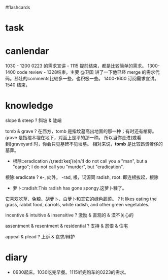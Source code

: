 #flashcards 

# task

# canlendar
1030 - 1200 0223 的需求宣讲 - 1115 提前结束，都是比较简单的需求。
1300-1400 code review - 1328结束，主要 @卫国 讲了一下他已经 merge 的需求代码。孙壮的comments比较多一些，也积极一些。
1400-1600 订阅需求宣讲。 1540 结束，

# knowledge

slope & steep
?
斜坡 & 陡峭 <!--SR:!2023-02-12-20-42,7.3,250-->

tomb & grave
?
在西方，tomb 是指坟墓高出地面的那一种；有时还有棺房。
grave 是指棺木埋在地下，对面上是平的那一种。
所以当你走进(或看到)graveyard 时，你会只见墓碑不见坟墓。
相对来说，**tomb** 是比较昂贵奢侈的墓葬。 <!--SR:!2023-02-12-19-41,7.3,250-->


- 根除::eradication /ɪˌrædɪˈkeɪʃ(ə)n/:I do not call you a "man", but a "cargo"; I do not call you "murder", but "eradication". <!--SR:!2023-02-11-19-04,6,249-->

根除:eradicate
?
e-, 向外。 -rad, 根，词源同 radish, root. 即连根拔起，根除 <!--SR:!2023-02-13-01-13,7.3,250-->

- 萝卜::radish:This radish has gone spongy.这萝卜糠了。 <!--SR:!2023-02-11-08-10,5.6,230-->

它喜欢吃草、兔粮、胡萝卜、白萝卜和其它的绿色蔬菜。
?
It likes eating the grass, rabbit food, carrots, white radish, and other green vegetables.  <!--SR:!2023-02-13-01-01,7.3,250-->

incentive & intuitive & insensitive
?
激励 & 直观的 & 漠不关心的 <!--SR:!2023-02-12-20-01,7.3,250-->

assentment & resentment & residential
?
支持 & 怨恨 & 住宅 <!--SR:!2023-02-06-21-26,1.1,230-->

appeal & plead
?
上诉 & 哀求/辩护 <!--SR:!2023-02-12-20-00,7.3,250-->

# diary
- 0930起床。1030吃完早餐。1115听完购车的0223的需求。


